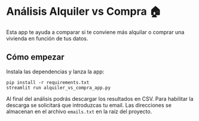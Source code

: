 # Análisis Alquiler vs Compra 🏠
Esta app te ayuda a comparar si te conviene más alquilar o comprar una vivienda en función de tus datos.

## Cómo empezar
Instala las dependencias y lanza la app:

```
pip install -r requirements.txt
streamlit run alquiler_vs_compra_app.py
```

Al final del análisis podrás descargar los resultados en CSV. Para habilitar la
descarga se solicitará que introduzcas tu email. Las direcciones se almacenan
en el archivo `emails.txt` en la raíz del proyecto.
